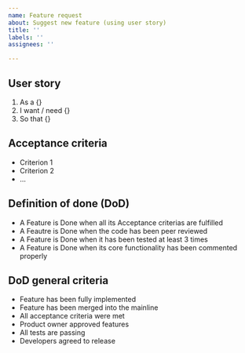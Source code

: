 ```yaml
---
name: Feature request
about: Suggest new feature (using user story)
title: ''
labels: ''
assignees: ''

---
```


## User story
1. As a {}
2. I want / need {}
3. So that {}

## Acceptance criteria
* Criterion 1
* Criterion 2
* ...

## Definition of done (DoD)
* A Feature is Done when all its Acceptance criterias are fulfilled
* A Feautre is Done when the code has been peer reviewed
* A Feature is Done when it has been tested at least 3 times
* A Feature is Done when its core functionality has been commented properly

## DoD general criteria
* Feature has been fully implemented
* Feature has been merged into the mainline
* All acceptance criteria were met
* Product owner approved features
* All tests are passing
* Developers agreed to release
